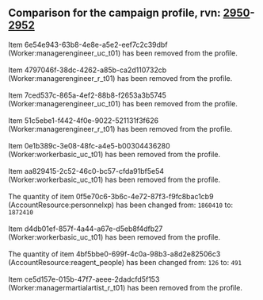 ## Comparison for the campaign profile, rvn: [2950](https://github.com/PRO100KatYT/FortniteProfileRevisions/tree/main/profiles/campaign/2950%20campaign.json)-[2952](https://github.com/PRO100KatYT/FortniteProfileRevisions/tree/main/profiles/campaign/2952%20campaign.json)

Item 6e54e943-63b8-4e8e-a5e2-eef7c2c39dbf (Worker:managerengineer_uc_t01) has been removed from the profile.
<br><br>
Item 4797046f-38dc-4262-a85b-ca2d110732cb (Worker:managerengineer_r_t01) has been removed from the profile.
<br><br>
Item 7ced537c-865a-4ef2-88b8-f2653a3b5745 (Worker:managerengineer_uc_t01) has been removed from the profile.
<br><br>
Item 51c5ebe1-f442-4f0e-9022-521131f3f626 (Worker:managerengineer_r_t01) has been removed from the profile.
<br><br>
Item 0e1b389c-3e08-48fc-a4e5-b00304436280 (Worker:workerbasic_uc_t01) has been removed from the profile.
<br><br>
Item aa829415-2c52-46c0-bc57-cfda91bf5e54 (Worker:workerbasic_uc_t01) has been removed from the profile.
<br><br>
The quantity of item 0f5e70c6-3b6c-4e72-87f3-f9fc8bac1cb9 (AccountResource:personnelxp) has been changed from: `1860410` to: `1872410`
<br><br>
Item d4db01ef-857f-4a44-a67e-d5eb8f4dfb27 (Worker:workerbasic_uc_t01) has been removed from the profile.
<br><br>
The quantity of item 4bf5bbe0-699f-4c0a-98b3-a8d2e82506c3 (AccountResource:reagent_people) has been changed from: `126` to: `491`
<br><br>
Item ce5d157e-015b-47f7-aeee-2dadcfd5f153 (Worker:managermartialartist_r_t01) has been removed from the profile.
<br><br>
